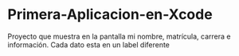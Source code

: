 # Primera-Aplicacion-en-Xcode

Proyecto que muestra en la pantalla mi nombre, matrícula, carrera e información. Cada dato esta en un label diferente
